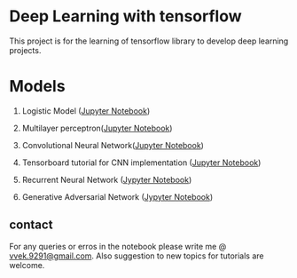# Deep Learning with tensorflow

This project is for the learning of tensorflow library to develop deep learning projects.


# Models 

01. Logistic Model ([Jupyter Notebook](https://github.com/vevake/DeepLearning/blob/master/01.%20Logistic%20Model.ipynb))

02. Multilayer perceptron([Jupyter Notebook](https://github.com/vevake/DeepLearning/blob/master/02.%20MLP.ipynb))

03. Convolutional Neural Network([Jupyter Notebook](https://github.com/vevake/DeepLearning/blob/master/03.%20CNN.ipynb))

04. Tensorboard tutorial for CNN implementation ([Jupyter Notebook](https://github.com/vevake/DeepLearning/blob/master/04.%20Tensorboard.ipynb))

05. Recurrent Neural Network ([Jypyter Notebook](https://github.com/vevake/DeepLearning/blob/master/05.%20RNN.ipynb))

06. Generative Adversarial Network ([Jypyter Notebook](https://github.com/vevake/DeepLearning/blob/master/06.%20GAN.ipynb))

## contact
For any queries or erros in the notebook please write me @ vvek.9291@gmail.com. Also suggestion to new topics for tutorials are welcome.